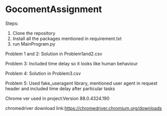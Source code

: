 # GocomentAssignment
Steps:
1. Clone the repository
2. Install all the packages mentioned in requirement.txt
3. run MainProgram.py

Problem 1 and 2: Solution in Problem1and2.csv

Problem 3: Included time delay so it looks like human behaviour

Problem 4: Solution in Problem3.csv

Problem 5: Used fake_useragent library, mentioned user agent in request header and included time delay after particular tasks 

Chrome ver used in project:Version 88.0.4324.190

chromedriver download link:https://chromedriver.chromium.org/downloads
